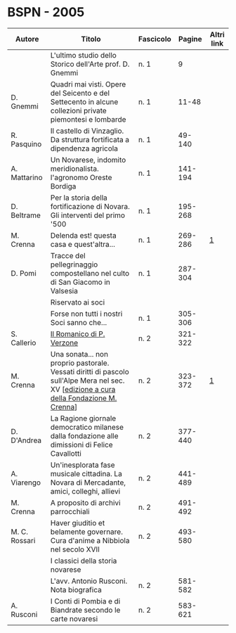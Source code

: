 # BSPN - 2005

| Autore        | Titolo                                                                                                                                                                                                                                                           | Fascicolo | Pagine  | Altri link                                             |
|---------------|------------------------------------------------------------------------------------------------------------------------------------------------------------------------------------------------------------------------------------------------------------------|-----------|---------|--------------------------------------------------------|
|               | L'ultimo studio dello Storico dell'Arte prof. D. Gnemmi                                                                                                                                                                                                          | n. 1      | 9       |                                                        |
| D. Gnemmi     | Quadri mai visti. Opere del Seicento e del Settecento in alcune collezioni private piemontesi e lombarde                                                                                                                                                         | n. 1      | 11-48   |                                                        |
| R. Pasquino   | Il castello di Vinzaglio. Da struttura fortificata a dipendenza agricola                                                                                                                                                                                         | n. 1      | 49-140  |                                                        |
| A. Mattarino  | Un Novarese, indomito meridionalista. l'agronomo Oreste Bordiga                                                                                                                                                                                                  | n. 1      | 141-194 |                                                        |
| D. Beltrame   | Per la storia della fortificazione di Novara. Gli interventi del primo '500                                                                                                                                                                                      | n. 1      | 195-268 |                                                        |
| M. Crenna     | Delenda est! questa casa e quest'altra...                                                                                                                                                                                                                        | n. 1      | 269-286 | [1](https://en.calameo.com/read/004733128cc87c241dd92) |
| D. Pomi       | Tracce del pellegrinaggio compostellano nel culto di San Giacomo in Valsesia                                                                                                                                                                                     | n. 1      | 287-304 |                                                        |
|               | Riservato ai soci                                                                                                                                                                                                                                                |           |         |                                                        |
|               | Forse non tutti i nostri Soci sanno che...                                                                                                                                                                                                                       | n. 1      | 305-306 |                                                        |
| S. Callerio   | [Il Romanico di P. Verzone](http://www.ssno.it/BSPNo/bspn_aromnov.html)                                                                                                                                                                                          | n. 2      | 321-322 |                                                        |
| M. Crenna     | Una sonata... non proprio pastorale. Vessati diritti di pascolo sull'Alpe Mera nel sec. XV [<a href="http://progettofondazionedonmariocrenna.oneminutesite.it/files/2015/04/11/20-ALPE_MERA.pdf" target="_blank">edizione a cura della Fondazione M. Crenna</a>] | n. 2      | 323-372 | [1](https://en.calameo.com/read/004733128df51feb2476e) |
| D. D'Andrea   | La Ragione giornale democratico milanese dalla fondazione alle dimissioni di Felice Cavallotti                                                                                                                                                                   | n. 2      | 377-440 |                                                        |
| A. Viarengo   | Un'inesplorata fase musicale cittadina. La Novara di Mercadante, amici, colleghi, allievi                                                                                                                                                                        | n. 2      | 441-489 |                                                        |
| M. Crenna     | A proposito di archivi parrocchiali                                                                                                                                                                                                                              | n. 2      | 491-492 |                                                        |
| M. C. Rossari | Haver giuditio et belamente governare. Cura d'anime a Nibbiola nel secolo XVII                                                                                                                                                                                   | n. 2      | 493-580 |                                                        |
|               | I classici della storia novarese                                                                                                                                                                                                                                 |           |         |                                                        |
|               | L'avv. Antonio Rusconi. Nota biografica                                                                                                                                                                                                                          | n. 2      | 581-582 |                                                        |
| A. Rusconi    | I Conti di Pombia e di Biandrate secondo le carte novaresi                                                                                                                                                                                                       | n. 2      | 583-621 |                                                        |
